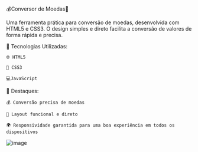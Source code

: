 💰Conversor de Moedas💱

Uma ferramenta prática para conversão de moedas, desenvolvida com HTML5 e CSS3. O design simples e direto facilita a conversão de valores de forma rápida e precisa.

🔧 Tecnologias Utilizadas:

    🌐 HTML5
    
    🎨 CSS3
    
    💻JavaScript
    
🌟 Destaques:

    💰 Conversão precisa de moedas
    
    📱 Layout funcional e direto
    
    🌍 Responsividade garantida para uma boa experiência em todos os dispositivos
![image](https://github.com/user-attachments/assets/4fb18483-dc83-4ba5-8288-26ad4b926184)
